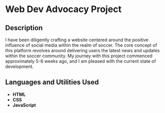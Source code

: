 <h1>Web Dev Advocacy Project</h1>


<h2>Description</h2>
I have been diligently crafting a website centered around the positive influence of social media within the realm of soccer. The core concept of this platform revolves around delivering users the latest news and updates within the soccer community. My journey with this project commenced approximately 5-6 weeks ago, and I am pleased with the current state of development.
<br />


<h2>Languages and Utilities Used</h2>

- <b>HTML</b> 
- <b>CSS</b>
- <b>JavaScript</b>

